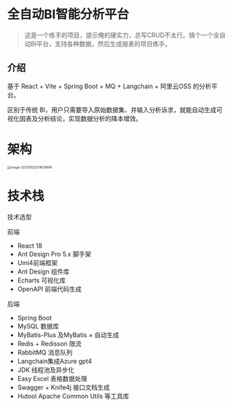 # 全自动BI智能分析平台

>  这是一个练手的项目，提示俺的硬实力，总写CRUD不太行。搞个一个全自动BI平台，支持各种数据，然后生成报表的项目练手。

## 介绍

基于 React + Vite + Spring Boot + MQ + Langchain + 阿里云OSS 的分析平台。

区别于传统 Bl，用户只需要导入原始数据集、并输入分析诉求，就能自动生成可视化因表及分析结论，实现数据分析的降本增效。

# 架构

<img src="/Users/wengxiaoxiong/Library/Application Support/typora-user-images/image-20231002231628949.png" alt="image-20231002231628949" style="zoom:50%;" />

# 技术栈

技术选型

前端

- ﻿﻿React 18
- ﻿﻿Ant Design Pro 5.x 脚手架
- ﻿Umi4前端框架
- ﻿Ant Design 组件库
- ﻿Echarts 可视化库
- ﻿OpenAPI 前端代码生成

后端

- Spring Boot
- ﻿MySQL 数据库
- ﻿﻿MyBatis-Plus 及MyBatis × 自动生成
- ﻿Redis + Redisson 限流
- ﻿RabbitMQ 消息队列
- Langchain集成Azure gpt4
- ﻿JDK 线程池及异步化
- ﻿﻿Easy Excel 表格数据处理
- ﻿Swagger + Knife4j 接口文档生成
- ﻿﻿Hutool Apache Common Utils 等工具库